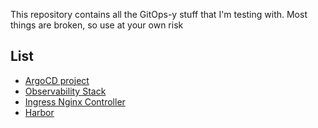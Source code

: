 This repository contains all the GitOps-y stuff that I'm testing with. Most things are broken, so use at your own risk

## List
- [ArgoCD project](project.md)
- [Observability Stack](observability.md)
- [Ingress Nginx Controller](ingress-nginx.md)
- [Harbor](harbor.md)